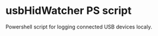 usbHidWatcher PS script
====================

Powershell script for logging connected USB devices localy. 
